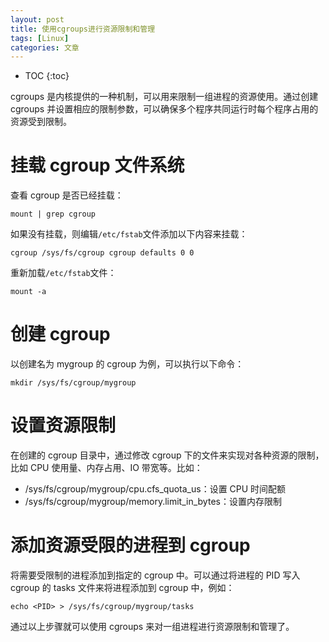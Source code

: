 ```yaml
---
layout: post
title: 使用cgroups进行资源限制和管理
tags: [Linux]
categories: 文章
---
```


* TOC
{:toc}

cgroups 是内核提供的一种机制，可以用来限制一组进程的资源使用。通过创建 cgroups 并设置相应的限制参数，可以确保多个程序共同运行时每个程序占用的资源受到限制。

# 挂载 cgroup 文件系统

查看 cgroup 是否已经挂载：

```shell
mount | grep cgroup
```

如果没有挂载，则编辑`/etc/fstab`文件添加以下内容来挂载：

```shell
cgroup /sys/fs/cgroup cgroup defaults 0 0
```

重新加载`/etc/fstab`文件：

```shell
mount -a
```

# 创建 cgroup

以创建名为 mygroup 的 cgroup 为例，可以执行以下命令：

```shell
mkdir /sys/fs/cgroup/mygroup
```

# 设置资源限制

在创建的 cgroup 目录中，通过修改 cgroup 下的文件来实现对各种资源的限制，比如 CPU 使用量、内存占用、IO 带宽等。比如：

- /sys/fs/cgroup/mygroup/cpu.cfs_quota_us：设置 CPU 时间配额
- /sys/fs/cgroup/mygroup/memory.limit_in_bytes：设置内存限制

# 添加资源受限的进程到 cgroup

将需要受限制的进程添加到指定的 cgroup 中。可以通过将进程的 PID 写入 cgroup 的 tasks 文件来将进程添加到 cgroup 中，例如：

```shell
echo <PID> > /sys/fs/cgroup/mygroup/tasks
```

通过以上步骤就可以使用 cgroups 来对一组进程进行资源限制和管理了。